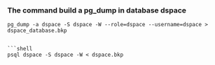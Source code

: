 ### The command build a pg_dump in database dspace

```shell
pg_dump -a dspace -S dspace -W --role=dspace --username=dspace > dspace_database.bkp


```shell
psql dspace -S dspace -W < dspace.bkp 
```
